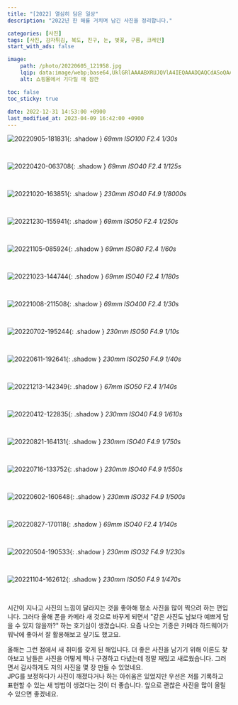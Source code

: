 ```yaml
---
title: "[2022] 열심히 담은 일상"
description: "2022년 한 해를 거치며 남긴 사진을 정리합니다."

categories: [사진]
tags: [사진, 감자튀김, 복도, 친구, 눈, 벚꽃, 구름, 크레인]
start_with_ads: false

image:
    path: /photo/20220605_121958.jpg
    lqip: data:image/webp;base64,UklGRlAAAABXRUJQVlA4IEQAAADQAQCdASoQAAgAAgA0JZQCdAD0tNvXgAD++yUU4/HtnDOizij1uz6dfZTsypE5KvKr20uztM+CbrkMAgjCLe9cNkIAAA==
    alt: 쇼핑몰에서 기다릴 때 잠깐

toc: false
toc_sticky: true
 
date: 2022-12-31 14:53:00 +0900
last_modified_at: 2023-04-09 16:42:00 +0900
---
```


![20220905-181831](/photo/20220905_181831.jpg){: .shadow }
_69mm ISO100 F2.4 1/30s_

<br>

![20220420-063708](/photo/20220420_063708.jpg){: .shadow }
_69mm ISO40 F2.4 1/125s_

<br>

![20221020-163851](/photo/20221020_163851.jpg){: .shadow }
_230mm ISO40 F4.9 1/8000s_

<br>

![20221230-155941](/photo/20221230_155941.jpg){: .shadow }
_69mm ISO50 F2.4 1/250s_

<br>

![20221105-085924](/photo/20221105_085924.jpg){: .shadow }
_69mm ISO80 F2.4 1/60s_

<br>

![20221023-144744](/photo/20221023_144744.jpg){: .shadow }
_69mm ISO40 F2.4 1/180s_

<br>

![20221008-211508](/photo/20221008_211508.jpg){: .shadow }
_69mm ISO400 F2.4 1/30s_

<br>

![20220702-195244](/photo/20220702_195244.jpg){: .shadow }
_230mm ISO50 F4.9 1/10s_

<br>

![20220611-192641](/photo/20220611_192641.jpg){: .shadow }
_230mm ISO250 F4.9 1/40s_

<br>

![20221213-142349](/photo/20221213_142349.jpg){: .shadow }
_67mm ISO50 F2.4 1/140s_

<br>

![20220412-122835](/photo/20220412_122835.jpg){: .shadow }
_230mm ISO40 F4.9 1/610s_

<br>

![20220821-164131](/photo/20220821_164131.jpg){: .shadow }
_230mm ISO40 F4.9 1/750s_

<br>

![20220716-133752](/photo/20220716_133752.jpg){: .shadow }
_230mm ISO40 F4.9 1/550s_

<br>

![20220602-160648](/photo/20220602_160648.jpg){: .shadow }
_230mm ISO32 F4.9 1/500s_

<br>

![20220827-170118](/photo/20220827_170118.jpg){: .shadow }
_69mm ISO40 F2.4 1/140s_

<br>

![20220504-190533](/photo/20220504_190533.jpg){: .shadow }
_230mm ISO32 F4.9 1/230s_

<br>

![20221104-162612](/photo/20221104_162612.jpg){: .shadow }
_230mm ISO50 F4.9 1/470s_

<br>

시간이 지나고 사진의 느낌이 달라지는 것을 좋아해 평소 사진을 많이 찍으려 하는 편입니다. 그러다 올해 폰을 카메라 새 것으로 바꾸게 되면서 "같은 사진도 남보다 예쁘게 담을 수 있지 않을까?" 하는 호기심이 생겼습니다. 요즘 나오는 기종은 카메라 하드웨어가 워낙에 좋아서 잘 활용해보고 싶기도 했고요.

올해는 그런 점에서 새 취미를 갖게 된 해입니다. 더 좋은 사진을 남기기 위해 이론도 찾아보고 남들은 사진을 어떻게 찍나 구경하고 다녔는데 정말 재밌고 새로웠습니다. 그러면서 감사하게도 저의 사진을 몇 장 만들 수 있었네요.  
JPG를 보정하다가 사진이 깨졌다거나 하는 아쉬움은 있었지만 우선은 저를 기록하고 표현할 수 있는 새 방법이 생겼다는 것이 더 좋습니다. 앞으로 괜찮은 사진을 많이 올릴 수 있으면 좋겠네요.